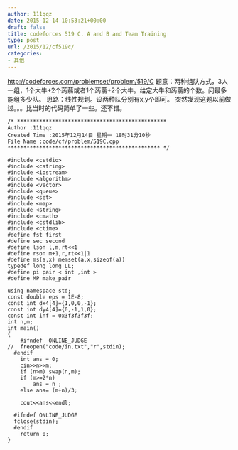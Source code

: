 ```yaml
---
author: 111qqz
date: 2015-12-14 10:53:21+00:00
draft: false
title: codeforces 519 C. A and B and Team Training
type: post
url: /2015/12/cf519c/
categories:
- 其他
---
```


http://codeforces.com/problemset/problem/519/C
题意：两种组队方式，3人一组，1个大牛+2个蒟蒻或者1个蒟蒻+2个大牛。给定大牛和蒟蒻的个数。问最多能组多少队。
思路：线性规划。设两种队分别有x,y个即可。 突然发现这题以前做过。。。比当时的代码简单了一些。还不错。 

    
    /* ***********************************************
    Author :111qqz
    Created Time :2015年12月14日 星期一 18时31分10秒
    File Name :code/cf/problem/519C.cpp
    ************************************************ */
    
    #include <cstdio>
    #include <cstring>
    #include <iostream>
    #include <algorithm>
    #include <vector>
    #include <queue>
    #include <set>
    #include <map>
    #include <string>
    #include <cmath>
    #include <cstdlib>
    #include <ctime>
    #define fst first
    #define sec second
    #define lson l,m,rt<<1
    #define rson m+1,r,rt<<1|1
    #define ms(a,x) memset(a,x,sizeof(a))
    typedef long long LL;
    #define pi pair < int ,int >
    #define MP make_pair
    
    using namespace std;
    const double eps = 1E-8;
    const int dx4[4]={1,0,0,-1};
    const int dy4[4]={0,-1,1,0};
    const int inf = 0x3f3f3f3f;
    int n,m;
    int main()
    {
    	#ifndef  ONLINE_JUDGE 
    //	freopen("code/in.txt","r",stdin);
      #endif
    	int ans = 0;
    	cin>>n>>m;
    	if (n>m) swap(n,m);
    	if (m>=2*n)
    	    ans = n ;
    	else ans= (m+n)/3;
    
    	cout<<ans<<endl;
    
      #ifndef ONLINE_JUDGE  
      fclose(stdin);
      #endif
        return 0;
    }
    




